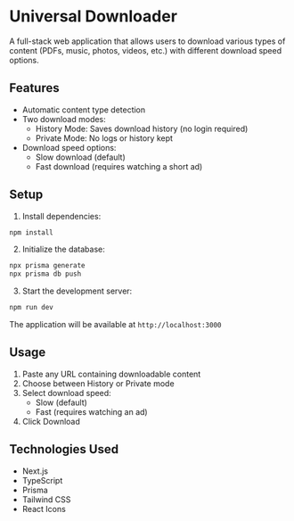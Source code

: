 # Universal Downloader

A full-stack web application that allows users to download various types of content (PDFs, music, photos, videos, etc.) with different download speed options.

## Features

- Automatic content type detection
- Two download modes:
  - History Mode: Saves download history (no login required)
  - Private Mode: No logs or history kept
- Download speed options:
  - Slow download (default)
  - Fast download (requires watching a short ad)

## Setup

1. Install dependencies:
```bash
npm install
```

2. Initialize the database:
```bash
npx prisma generate
npx prisma db push
```

3. Start the development server:
```bash
npm run dev
```

The application will be available at `http://localhost:3000`

## Usage

1. Paste any URL containing downloadable content
2. Choose between History or Private mode
3. Select download speed:
   - Slow (default)
   - Fast (requires watching an ad)
4. Click Download

## Technologies Used

- Next.js
- TypeScript
- Prisma
- Tailwind CSS
- React Icons 